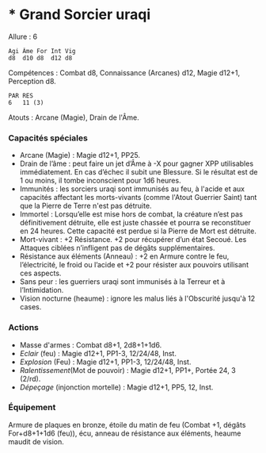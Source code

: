 # * Grand Sorcier uraqi

Allure : 6

	Agi	Âme	For	Int	Vig
	d8	d10	d8	d12	d8

Compétences : Combat d8, Connaissance (Arcanes) d12, Magie d12+1, Perception d8.

	PAR	RES
	6	11 (3)

Atouts : Arcane (Magie), Drain de l'Âme.

### Capacités spéciales
- Arcane (Magie) : Magie d12+1, PP25.
- Drain de l’âme : peut faire un jet d’Âme à -X pour gagner XPP utilisables immédiatement. En cas d’échec il subit une Blessure. Si le résultat est de 1 ou moins, il tombe inconscient pour 1d6 heures.
- Immunités : les sorciers uraqi sont immunisés au feu, à l'acide et aux capacités affectant les morts-vivants (comme l'Atout Guerrier Saint) tant que la Pierre de Terre n'est pas détruite.
- Immortel : Lorsqu’elle est mise hors de combat, la créature n’est pas définitivement détruite, elle est juste chassée et pourra se reconstituer en 24 heures. Cette capacité est perdue si la Pierre de Mort est détruite.
- Mort-vivant : +2 Résistance. +2 pour récupérer d’un état Secoué. Les Attaques ciblées n’infligent pas de dégâts supplémentaires.
- Résistance aux éléments (Anneau) : +2 en Armure contre le feu, l’électricité, le froid ou l’acide et +2 pour résister aux pouvoirs utilisant ces aspects.
- Sans peur : les guerriers uraqi sont immunisés à la Terreur et à l’Intimidation.
- Vision nocturne (heaume) : ignore les malus liés à l'Obscurité jusqu'à 12 cases.

### Actions
- Masse d'armes : Combat d8+1, 2d8+1+1d6.
- _Eclair_ (feu) : Magie d12+1, PP1-3, 12/24/48, Inst.
- _Explosion_ (Feu) : Magie d12+1, PP1-3, 12/24/48, Inst.
- _Ralentissement_(Mot de pouvoir) : Magie d12+1, PP1+, Portée 24, 3 (2/rd).
- _Dépeçage_ (injonction mortelle) : Magie d12+1, PP5, 12, Inst.
 
### Équipement
Armure de plaques en bronze, étoile du matin de feu (Combat +1, dégâts For+d8+1+1d6 (feu)), écu, anneau de résistance aux éléments, heaume maudit de vision.
